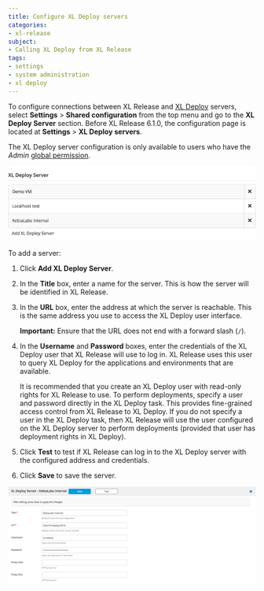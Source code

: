 ```yaml
---
title: Configure XL Deploy servers
categories:
- xl-release
subject:
- Calling XL Deploy from XL Release
tags:
- settings
- system administration
- xl deploy
---
```


To configure connections between XL Release and [XL Deploy](/xl-deploy/) servers, select **Settings** > **Shared configuration** from the top menu and go to the **XL Deploy Server** section. Before XL Release 6.1.0, the configuration page is located at **Settings** > **XL Deploy servers**.

The XL Deploy server configuration is only available to users who have the *Admin* [global permission](/xl-release/how-to/configure-permissions.html).

![XL Deploy server configuration](../images/xl-deploy-servers.png)

To add a server:

1. Click **Add XL Deploy Server**.
2. In the **Title** box, enter a name for the server. This is how the server will be identified in XL Release.
3. In the **URL** box, enter the address at which the server is reachable. This is the same address you use to access the XL Deploy user interface.

    **Important:** Ensure that the URL does not end with a forward slash (`/`).

4. In the **Username** and **Password** boxes, enter the credentials of the XL Deploy user that XL Release will use to log in. XL Release uses this user to query XL Deploy for the applications and environments that are available.

    It is recommended that you create an XL Deploy user with read-only rights for XL Release to use. To perform deployments, specify a user and password directly in the XL Deploy task. This provides fine-grained access control from XL Release to XL Deploy. If you do not specify a user in the XL Deploy task, then XL Release will use the user configured on the XL Deploy server to perform deployments (provided that user has deployment rights in XL Deploy).

5. Click **Test** to test if XL Release can log in to the XL Deploy server with the configured address and credentials.
6. Click **Save** to save the server.

![XL Deploy server configuration details](../images/xl-deploy-server-details.png)
